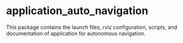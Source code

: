 # application_auto_navigation
This package contains the launch files, rviz configuration, scripts, and documentation of application for autonomous navigation.
